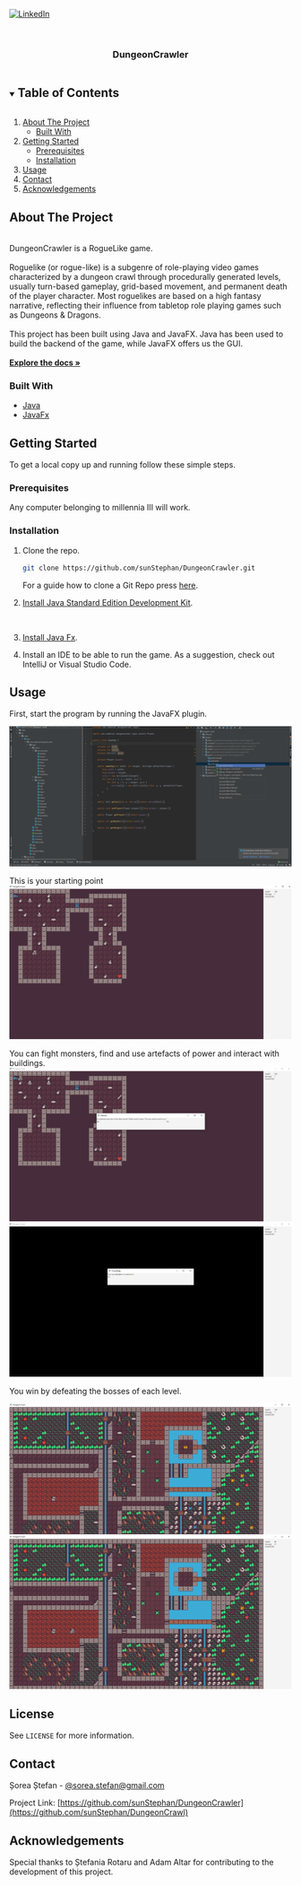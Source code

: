 <!--
*** To avoid retyping too much info. Do a search and replace for the following:
*** github_username, repo_name, twitter_handle, email, project_title, project_description
-->



<!-- PROJECT SHIELDS -->
<!--
*** I'm using markdown "reference style" links for readability.
*** Reference links are enclosed in brackets [ ] instead of parentheses ( ).
*** See the bottom of this document for the declaration of the reference variables
*** for contributors-url, forks-url, etc. This is an optional, concise syntax you may use.
*** https://www.markdownguide.org/basic-syntax/#reference-style-links
-->
[![LinkedIn][linkedin-shield]](https://www.linkedin.com/in/stefan-sorea-979a1b182/)



<!-- PROJECT LOGO -->
<br />
<p align="center">

[comment]: <> (  <a href="https://github.com/sunStephan/DungeonCrawler">)

[comment]: <> (    <img src="images/logo.png" alt="Logo" width="80" height="80">)

[comment]: <> (  </a>)

  <h3 align="center">DungeonCrawler</h3>


<!-- TABLE OF CONTENTS -->
<details open="open">
  <summary><h2 style="display: inline-block">Table of Contents</h2></summary>
  <ol>
    <li>
      <a href="#about-the-project">About The Project</a>
      <ul>
        <li><a href="#built-with">Built With</a></li>
      </ul>
    </li>
    <li>
      <a href="#getting-started">Getting Started</a>
      <ul>
        <li><a href="#prerequisites">Prerequisites</a></li>
        <li><a href="#installation">Installation</a></li>
      </ul>
    </li>
    <li><a href="#usage">Usage</a></li>
    <li><a href="#contact">Contact</a></li>
    <li><a href="#acknowledgements">Acknowledgements</a></li>
  </ol>
</details>



<!-- ABOUT THE PROJECT -->
## About The Project

<p align="left">
    <br />
    DungeonCrawler is a RogueLike game.<br /><br />
    Roguelike (or rogue-like) is a subgenre of role-playing video games characterized by a dungeon crawl through procedurally generated levels, usually turn-based gameplay, grid-based movement, and permanent death of the player character. Most roguelikes are based on a high fantasy narrative, reflecting their influence from tabletop role playing games such as Dungeons & Dragons.
    <br /><br />
    This project has been built using Java and JavaFX.
    Java has been used to build the backend of the game, while JavaFX offers us the GUI.
    <br />
    <br />
    <a href="https://github.com/sunStephan/DungeonCrawler"><strong>Explore the docs »</strong></a>
    <br />

  </p>




### Built With

* [Java](https://en.wikipedia.org/wiki/Java_(software_platform))
* [JavaFx](https://en.wikipedia.org/wiki/JavaFX)



<!-- GETTING STARTED -->
## Getting Started

To get a local copy up and running follow these simple steps.



### Prerequisites

Any computer belonging to millennia III will work.

### Installation

1. Clone the repo.
   ```sh
   git clone https://github.com/sunStephan/DungeonCrawler.git
   ```
    For a guide how to clone a Git Repo press [here](https://docs.github.com/en/github/creating-cloning-and-archiving-repositories/cloning-a-repository-from-github/cloning-a-repository).


2. [Install Java Standard Edition Development Kit](https://www.oracle.com/java/technologies/javase-downloads.html).
<br/>
   

3. [Install Java Fx](https://openjfx.io/).


4. Install an IDE to be able to run the game. As a suggestion, check out IntelliJ or Visual Studio Code.


<!-- USAGE EXAMPLES -->
## Usage

First, start the program by running the JavaFX plugin.

![](readme_images/1.png)

This is your starting point
![](readme_images/2.png)

You can fight monsters, find and use artefacts of power and interact with buildings.
![](readme_images/3.png)
![](readme_images/4.png)

You win by defeating the bosses of each level.

![](readme_images/5.png)
![](readme_images/6.png)

<!-- LICENSE -->
## License

See `LICENSE` for more information.

<!-- CONTACT -->
## Contact

Șorea Ștefan - [@sorea.stefan@gmail.com](sorea.stefan@gmail.com)

Project Link: [https://github.com/sunStephan/DungeonCrawler](https://github.com/sunStephan/DungeonCrawl)



<!-- ACKNOWLEDGEMENTS -->
## Acknowledgements

Special thanks to Ștefania Rotaru and Adam Altar for contributing to the development of this project.





<!-- MARKDOWN LINKS & IMAGES -->
<!-- https://www.markdownguide.org/basic-syntax/#reference-style-links -->
[contributors-shield]: https://img.shields.io/github/contributors/github_username/repo.svg?style=for-the-badge
[contributors-url]: https://github.com/github_username/repo_name/graphs/contributors
[forks-shield]: https://img.shields.io/github/forks/github_username/repo.svg?style=for-the-badge
[forks-url]: https://github.com/github_username/repo_name/network/members
[stars-shield]: https://img.shields.io/github/stars/github_username/repo.svg?style=for-the-badge
[stars-url]: https://github.com/github_username/repo_name/stargazers
[issues-shield]: https://img.shields.io/github/issues/github_username/repo.svg?style=for-the-badge
[issues-url]: https://github.com/github_username/repo_name/issues
[license-shield]: https://img.shields.io/github/license/github_username/repo.svg?style=for-the-badge
[license-url]: https://github.com/github_username/repo_name/blob/master/LICENSE.txt
[linkedin-shield]: https://img.shields.io/badge/-LinkedIn-black.svg?style=for-the-badge&logo=linkedin&colorB=555
[linkedin-url]: https://linkedin.com/in/github_username

